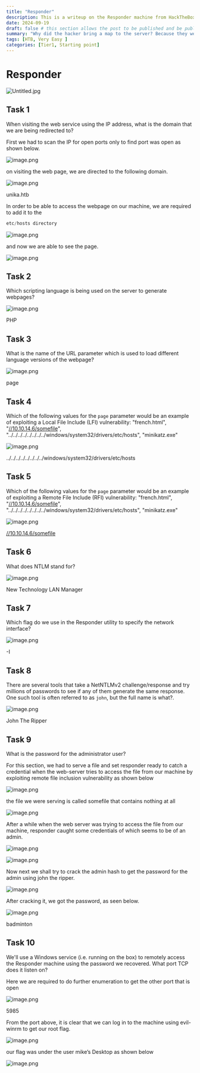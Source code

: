 ```yaml
---
title: "Responder"
description: This is a writeup on the Responder machine from HackTheBox Starting point Tier1 level.
date: 2024-09-19
draft: false # this section allows the post to be published and be public, is it is set to true the post will not be published.
summary: "Why did the hacker bring a map to the server? Because they were trying to locate the LFI and remotely call the RFI! 😄" # Here you can write a small summary of the post if needed
tags: [HTB, Very Easy ]
categories: [Tier1, Starting point]
---
```

# Responder

![Untitled.jpg](Untitled.jpg)

## Task 1

When visiting the web service using the IP address, what is the domain that we are being redirected to?

First we had to scan the IP for open ports only to find port was open as shown below.

![image.png](image.png)

on visiting the web page, we are directed to the following domain.

![image.png](image%201.png)

unika.htb

In order to be able to access the webpage on our machine, we are required to add it to the 

```jsx
etc/hosts directory
```

![image.png](image%202.png)

and now we are able to see the page.

![image.png](image%203.png)

## Task 2

Which scripting language is being used on the server to generate webpages?

![image.png](image%204.png)

PHP

## Task 3

What is the name of the URL parameter which is used to load different language versions of the webpage?

![image.png](image%205.png)

page

## Task 4

Which of the following values for the `page` parameter would be an example of exploiting a Local File Include (LFI) vulnerability: "french.html", "[//10.10.14.6/somefile](https://10.10.14.6/somefile)", "../../../../../../../../windows/system32/drivers/etc/hosts", "minikatz.exe"

![image.png](image%206.png)

../../../../../../../../windows/system32/drivers/etc/hosts

## Task 5

Which of the following values for the `page` parameter would be an example of exploiting a Remote File Include (RFI) vulnerability: "french.html", "[//10.10.14.6/somefile](https://10.10.14.6/somefile)", "../../../../../../../../windows/system32/drivers/etc/hosts", "minikatz.exe"

![image.png](image%207.png)

[//10.10.14.6/somefile](https://10.10.14.6/somefile)

## Task 6

What does NTLM stand for?

![image.png](image%208.png)

New Technology LAN Manager

## Task 7

Which flag do we use in the Responder utility to specify the network interface?

![image.png](image%209.png)

-I

## Task 8

There are several tools that take a NetNTLMv2 challenge/response and try millions of passwords to see if any of them generate the same response. One such tool is often referred to as `john`, but the full name is what?.

![image.png](image%2010.png)

John The Ripper

## Task 9

What is the password for the administrator user?

For this section, we had to serve a file and set responder ready to catch a credential when the web-server tries to access the file from our machine by exploiting remote file inclusion vulnerability as shown below

![image.png](image%2011.png)

the file we were serving is called somefile that contains nothing at all

![image.png](image%2012.png)

After a while  when the web server was trying to access the file from our machine, responder caught some credentials of which seems to be of an admin.

![image.png](image%2013.png)

![image.png](image%2014.png)

Now next we shall try to crack the admin hash to get the password for the admin using john the ripper.

![image.png](image%2015.png)

After cracking it, we got the password, as seen below.

![image.png](image%2016.png)

badminton

## Task 10

We'll use a Windows service (i.e. running on the box) to remotely access the Responder machine using the password we recovered. What port TCP does it listen on?

Here we are required to do further enumeration to get the other port that is open 

![image.png](image%2017.png)

5985

From the port above, it is clear that we can log in to the machine using evil-winrm to get our root flag.

![image.png](image%2018.png)

our flag was under the user mike’s Desktop as shown below

![image.png](image%2019.png)